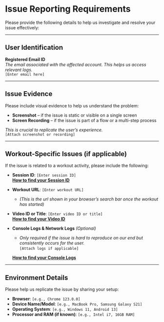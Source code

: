 # Issue Reporting Requirements

Please provide the following details to help us investigate and resolve your issue effectively:

---

## User Identification  
**Registered Email ID**  
_The email associated with the affected account. This helps us access relevant logs._  
`[Enter email here]`

---

## Issue Evidence  
Please include visual evidence to help us understand the problem:

- **Screenshot** – if the issue is static or visible on a single screen  
- **Screen Recording** – if the issue is part of a flow or a multi-step process  

_This is crucial to replicate the user’s experience._  
`[Attach screenshot or recording]`

---

## Workout-Specific Issues (if applicable)
If the issue is related to a workout activity, please include the following:

- **Session ID**: `[Enter session ID]` <br />
  [**How to find your Session ID**](/FAQs/FAQs1#q-how-do-i-find-my-session-id)

- **Workout URL**: `[Enter workout URL]`  <br />
  - _(This is the url shown in your browser’s search bar once the workout has started)_

- **Video ID or Title**: `[Enter video ID or title]`  <br />
  [**How to find your Video ID**](/FAQs/FAQs1#q-where-can-i-find-the-video-id)

- **Console Logs & Network Logs** _(Optional)_
  - _Only required if the issue is hard to reproduce on our end but consistently occurs for the user._  
    `[Attach logs if applicable]`<br />

  [**How to find your Console Logs**](/FAQs/FAQs1#q-how-do-i-record-a-console-log)
---

## Environment Details  
Please help us replicate the issue by sharing your setup:

- **Browser**: `[e.g., Chrome 123.0.0]`  
- **Device Name/Model**: `[e.g., MacBook Pro, Samsung Galaxy S21]`  
- **Operating System**: `[e.g., Windows 11, Android 13]`  
- **Processor and RAM (if known)**: `[e.g., Intel i7, 16GB RAM]`
